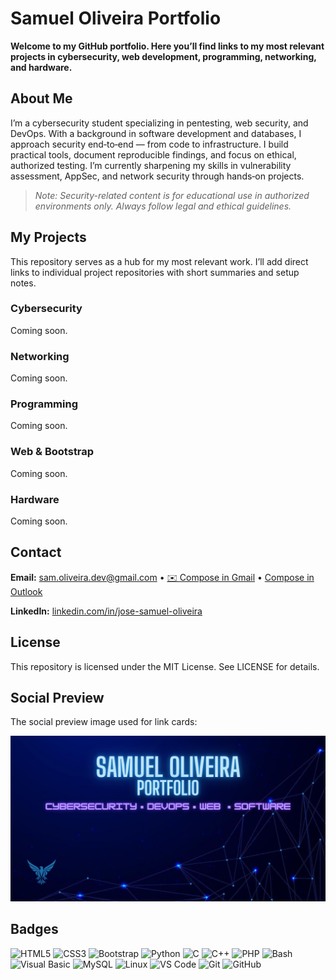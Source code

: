 # Samuel Oliveira Portfolio

**Welcome to my GitHub portfolio. Here you’ll find links to my most relevant projects in cybersecurity, web development, programming, networking, and hardware.**

## About Me

I’m a cybersecurity student specializing in pentesting, web security, and DevOps. With a background in software development and databases, I approach security end‑to‑end — from code to infrastructure. I build practical tools, document reproducible findings, and focus on ethical, authorized testing. I’m currently sharpening my skills in vulnerability assessment, AppSec, and network security through hands‑on projects.

> *Note: Security-related content is for educational use in authorized environments only. Always follow legal and ethical guidelines.*


## My Projects

This repository serves as a hub for my most relevant work. I’ll add direct links to individual project repositories with short summaries and setup notes.

### Cybersecurity

Coming soon.

### Networking

Coming soon.

### Programming

Coming soon.

### Web & Bootstrap

Coming soon.

### Hardware

Coming soon.

## Contact

**Email:** sam.oliveira.dev@gmail.com • [✉️ Compose in Gmail](https://mail.google.com/mail/?view=cm&fs=1&to=sam.oliveira.dev@gmail.com&su=Portfolio%20inquiry&body=Hi%20Samuel%2C%0A) • [Compose in Outlook](https://outlook.live.com/owa/?path=/mail/action/compose&to=sam.oliveira.dev@gmail.com&subject=Portfolio%20inquiry&body=Hi%20Samuel%2C%0A)  

**LinkedIn:** [linkedin.com/in/jose-samuel-oliveira](https://www.linkedin.com/in/jose-samuel-oliveira)

## License

This repository is licensed under the MIT License. See LICENSE for details.

## Social Preview
The social preview image used for link cards:

<a href="assets/social-preview.png"> <img src="assets/social-preview.png" alt="Social preview banner" width="640"> </a>

## Badges

![HTML5](https://img.shields.io/badge/HTML5-E34F26?style=for-the-badge&logo=html5&logoColor=white)
![CSS3](https://img.shields.io/badge/CSS3-1572B6?style=for-the-badge&logo=css3&logoColor=white)
![Bootstrap](https://img.shields.io/badge/Bootstrap-563D7C?style=for-the-badge&logo=bootstrap&logoColor=white)
![Python](https://img.shields.io/badge/Python-3776AB?style=for-the-badge&logo=python&logoColor=white)
![C](https://img.shields.io/badge/C-00599C?style=for-the-badge&logo=c&logoColor=white)
![C++](https://img.shields.io/badge/C++-00599C?style=for-the-badge&logo=c%2B%2B&logoColor=white)
![PHP](https://img.shields.io/badge/PHP-777BB4?style=for-the-badge&logo=php&logoColor=white)
![Bash](https://img.shields.io/badge/Bash-4EAA25?style=for-the-badge&logo=gnu-bash&logoColor=white)
![Visual Basic](https://img.shields.io/badge/Visual%20Basic-512BD4?style=for-the-badge&logo=.net&logoColor=white)
![MySQL](https://img.shields.io/badge/MySQL-4479A1?style=for-the-badge&logo=mysql&logoColor=white)
![Linux](https://img.shields.io/badge/Linux-FCC624?style=for-the-badge&logo=linux&logoColor=black)
![VS Code](https://img.shields.io/badge/VS%20Code-0078D4?style=for-the-badge&logo=visual%20studio%20code&logoColor=white)
![Git](https://img.shields.io/badge/Git-F05032?style=for-the-badge&logo=git&logoColor=white)
![GitHub](https://img.shields.io/badge/GitHub-181717?style=for-the-badge&logo=github&logoColor=white)
